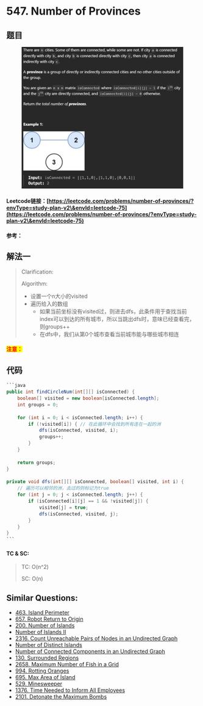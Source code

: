 # 547. Number of Provinces

## 题目

<figure><img src="../../.gitbook/assets/image (3) (1) (1) (1) (1) (1) (1) (1) (1).png" alt=""><figcaption></figcaption></figure>

#### Leetcode链接：[https://leetcode.com/problems/number-of-provinces/?envType=study-plan-v2\&envId=leetcode-75](https://leetcode.com/problems/number-of-provinces/?envType=study-plan-v2\&envId=leetcode-75)

#### 参考：

## 解法一

> Clarification:&#x20;
>
> Algorithm:&#x20;
>
> * 设置一个n大小的visited
> * 遍历给入的数组
>   * 如果当前坐标没有visited过，则进去dfs，此条件用于查找当前index可以到达的所有城市，所以当跳出dfs时，意味已经查看完，则groups++
>   * 在dfs中，我们从第0个城市查看当前城市能与哪些城市相连

#### <mark style="color:red;">注意：</mark>

## 代码

````java
```java
public int findCircleNum(int[][] isConnected) {
    boolean[] visited = new boolean[isConnected.length];
    int groups = 0;

    for (int i = 0; i < isConnected.length; i++) {
        if (!visited[i]) { // 在此循环中会找到所有连在一起的洲
            dfs(isConnected, visited, i);
            groups++;
        }
    }

    return groups;
}

private void dfs(int[][] isConnected, boolean[] visited, int i) {
    // 遍历可以相邻的洲，去过的则标记为true
    for (int j = 0; j < isConnected.length; j++) {
        if (isConnected[i][j] == 1 && !visited[j]) {
            visited[j] = true;
            dfs(isConnected, visited, j);
        }
    }
}
```
````

#### TC & SC:&#x20;

> TC: O(n^2)
>
> SC: O(n)

## **Similar Questions:**&#x20;

* [463. Island Perimeter](https://leetcode.com/problems/island-perimeter/)
* [657. Robot Return to Origin](https://leetcode.com/problems/robot-return-to-origin/)
* [200. Number of Islands](https://leetcode.com/problems/number-of-islands/)
* [Number of Islands II](https://leetcode.com/problems/number-of-islands-ii/)
* [2316. Count Unreachable Pairs of Nodes in an Undirected Graph](https://leetcode.com/problems/count-unreachable-pairs-of-nodes-in-an-undirected-graph/)
* [Number of Distinct Islands](https://leetcode.com/problems/number-of-distinct-islands/)
* [Number of Connected Components in an Undirected Graph](https://leetcode.com/problems/number-of-connected-components-in-an-undirected-graph/)
* [130. Surrounded Regions](https://leetcode.com/problems/surrounded-regions/)
* [2658. Maximum Number of Fish in a Grid](https://leetcode.com/problems/maximum-number-of-fish-in-a-grid/)
* [994. Rotting Oranges](https://leetcode.com/problems/rotting-oranges/)
* [695. Max Area of Island](https://leetcode.com/problems/max-area-of-island/)
* [529. Minesweeper](https://leetcode.com/problems/minesweeper/)
* [1376. Time Needed to Inform All Employees](https://leetcode.com/problems/time-needed-to-inform-all-employees/)
* [2101. Detonate the Maximum Bombs](https://leetcode.com/problems/detonate-the-maximum-bombs/)
